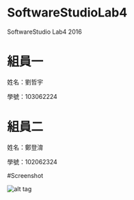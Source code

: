 # SoftwareStudioLab4
SoftwareStudio Lab4 2016

# 組員一

姓名：劉哲宇

學號：103062224

# 組員二

姓名：鄭登淯

學號：102062324

#Screenshot

![alt tag](/csc.png)